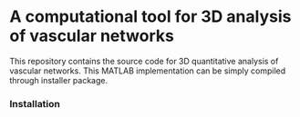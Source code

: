 # A computational tool for 3D analysis of vascular networks 

This repository contains the source code for 3D quantitative analysis of vascular networks. This MATLAB implementation can be simply compiled through installer package. 

### Installation

